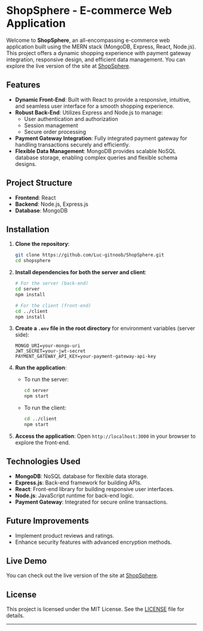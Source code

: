# ShopSphere - E-commerce Web Application

Welcome to **ShopSphere**, an all-encompassing e-commerce web application built using the MERN stack (MongoDB, Express, React, Node.js). This project offers a dynamic shopping experience with payment gateway integration, responsive design, and efficient data management. You can explore the live version of the site at [ShopSphere](https://shopsphere-ovrw.onrender.com/).

## Features
- **Dynamic Front-End**: Built with React to provide a responsive, intuitive, and seamless user interface for a smooth shopping experience.
- **Robust Back-End**: Utilizes Express and Node.js to manage:
  - User authentication and authorization
  - Session management
  - Secure order processing
- **Payment Gateway Integration**: Fully integrated payment gateway for handling transactions securely and efficiently.
- **Flexible Data Management**: MongoDB provides scalable NoSQL database storage, enabling complex queries and flexible schema designs.

## Project Structure
- **Frontend**: React
- **Backend**: Node.js, Express.js
- **Database**: MongoDB

## Installation

1. **Clone the repository**:
   ```bash
   git clone https://github.com/Luc-gitnoob/ShopSphere.git
   cd shopsphere
   ```

2. **Install dependencies for both the server and client**:
   ```bash
   # For the server (back-end)
   cd server
   npm install

   # For the client (front-end)
   cd ../client
   npm install
   ```

3. **Create a `.env` file in the root directory** for environment variables (server side):
   ```
   MONGO_URI=your-mongo-uri
   JWT_SECRET=your-jwt-secret
   PAYMENT_GATEWAY_API_KEY=your-payment-gateway-api-key
   ```

4. **Run the application**:
   - To run the server:
     ```bash
     cd server
     npm start
     ```
   - To run the client:
     ```bash
     cd ../client
     npm start
     ```

5. **Access the application**:
   Open `http://localhost:3000` in your browser to explore the front-end.

## Technologies Used
- **MongoDB**: NoSQL database for flexible data storage.
- **Express.js**: Back-end framework for building APIs.
- **React**: Front-end library for building responsive user interfaces.
- **Node.js**: JavaScript runtime for back-end logic.
- **Payment Gateway**: Integrated for secure online transactions.

## Future Improvements
- Implement product reviews and ratings.
- Enhance security features with advanced encryption methods.

## Live Demo
You can check out the live version of the site at [ShopSphere](https://shopsphere-ovrw.onrender.com/).

## License
This project is licensed under the MIT License. See the [LICENSE](LICENSE) file for details.

---
